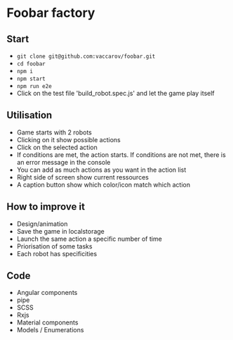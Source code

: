 # Foobar factory

## Start
* `git clone git@github.com:vaccarov/foobar.git`
* `cd foobar`
* `npm i`
* `npm start`
* `npm run e2e`
* Click on the test file 'build_robot.spec.js' and let the game play itself

## Utilisation
* Game starts with 2 robots
* Clicking on it show possible actions
* Click on the selected action
* If conditions are met, the action starts. If conditions are not met, there is an error message in the console
* You can add as much actions as you want in the action list
* Right side of screen show current ressources
* A caption button show which color/icon match which action

## How to improve it
* Design/animation
* Save the game in localstorage
* Launch the same action a specific number of time
* Priorisation of some tasks
* Each robot has specificities

## Code
- Angular components
- pipe
- SCSS
- Rxjs
- Material components
- Models / Enumerations